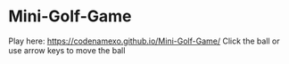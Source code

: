 # Mini-Golf-Game
Play here: https://codenamexo.github.io/Mini-Golf-Game/
Click the ball or use arrow keys to move the ball
